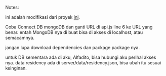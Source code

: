 Notes:

ini adalah modifikasi dari proyek [ini](https://www.youtube.com/watch?v=rN1fNO-ATb0).

Coba Connect DB mongoDB dan ganti URL di api.js line 6 ke URL yang benar. 
entah MongoDB nya di buat bisa di akses di localhost, atau semacamnya.

jangan lupa download dependencies dan package package nya.

untuk DB sementara ada di aku, Alfadito, bisa hubungi aku perihal akses nya.
data residency ada di server/data/residency.json, bisa ubah itu sesuai keinginan. 
